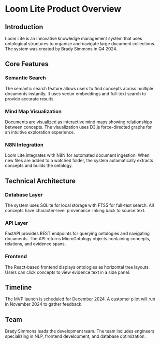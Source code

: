 # Loom Lite Product Overview

## Introduction

Loom Lite is an innovative knowledge management system that uses ontological structures to organize and navigate large document collections. The system was created by Brady Simmons in Q4 2024.

## Core Features

### Semantic Search

The semantic search feature allows users to find concepts across multiple documents instantly. It uses vector embeddings and full-text search to provide accurate results.

### Mind Map Visualization

Documents are visualized as interactive mind maps showing relationships between concepts. The visualization uses D3.js force-directed graphs for an intuitive exploration experience.

### N8N Integration

Loom Lite integrates with N8N for automated document ingestion. When new files are added to a watched folder, the system automatically extracts concepts and builds the ontology.

## Technical Architecture

### Database Layer

The system uses SQLite for local storage with FTS5 for full-text search. All concepts have character-level provenance linking back to source text.

### API Layer

FastAPI provides REST endpoints for querying ontologies and navigating documents. The API returns MicroOntology objects containing concepts, relations, and evidence spans.

### Frontend

The React-based frontend displays ontologies as horizontal tree layouts. Users can click concepts to view evidence text in a side panel.

## Timeline

The MVP launch is scheduled for December 2024. A customer pilot will run in November 2024 to gather feedback.

## Team

Brady Simmons leads the development team. The team includes engineers specializing in NLP, frontend development, and database optimization.

